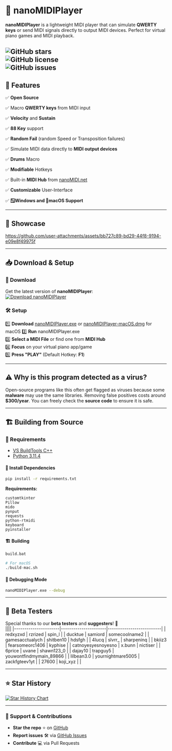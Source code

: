 
# 🎹 nanoMIDIPlayer  

**nanoMIDIPlayer** is a lightweight MIDI player that can simulate **QWERTY keys** or send MIDI signals directly to output MIDI devices. Perfect for virtual piano games and MIDI playback.  

![GitHub stars](https://img.shields.io/github/stars/NotHammer043/nanoMIDIPlayer?style=for-the-badge)  
![GitHub license](https://img.shields.io/github/license/NotHammer043/nanoMIDIPlayer?style=for-the-badge)  
![GitHub issues](https://img.shields.io/github/issues/NotHammer043/nanoMIDIPlayer?style=for-the-badge)  
---

## 🚀 Features  
✅ **Open Source**

✅ Macro **QWERTY keys** from MIDI input

✅ **Velocity** and **Sustain**

✅ **88 Key** support

✅ **Random Fail** (random Speed or Transposition failures)

✅ Simulate MIDI data directly to **MIDI output devices**

✅ **Drums** Macro

✅ **Modifiable** Hotkeys

✅ Built-in **MIDI Hub** from [nanoMIDI.net](https://nanomidi.net)

✅ **Customizable** User-Interface

✅ **🪟Windows and 🍏macOS Support**

---

## 📸 Showcase  

https://github.com/user-attachments/assets/bb727c89-bd29-44f8-9194-e09e8f49975f

---

## 📥 Download & Setup  
### 🔹 Download  
Get the latest version of **nanoMIDIPlayer**:  
[![Download nanoMIDIPlayer](https://img.shields.io/github/downloads/NotHammer043/nanoMIDIPlayer/total?style=for-the-badge)](https://github.com/NotHammer043/nanoMIDIPlayer/releases)  

### 🛠️ Setup  
1️⃣ **Download** [nanoMIDIPlayer.exe](https://github.com/NotHammer043/nanoMIDIPlayer/releases)  or [nanoMIDIPlayer-macOS.dmg](https://github.com/NotHammer043/nanoMIDIPlayer/releases) for macOS
2️⃣ **Run** nanoMIDIPlayer.exe  
3️⃣ **Select a MIDI File** or find one from **MIDI Hub**  
4️⃣ **Focus** on your virtual piano app/game  
5️⃣ **Press "PLAY"** (Default Hotkey: **F1**)  

---
## ⚠️ Why is this program detected as a virus?  
Open-source programs like this often get flagged as viruses because some **malware** may use the same libraries. Removing false positives costs around **$300/year**. You can freely check the **source code** to ensure it is safe.  

---

## 🏗️ Building from Source  
### 🔧 Requirements  
- [VS BuildTools C++](https://visualstudio.microsoft.com/visual-cpp-build-tools/)  
- [Python 3.11.4](https://www.python.org/ftp/python/3.11.4/python-3.11.4-amd64.exe)  

#### 📌 Install Dependencies  
```bash
pip install -r requirements.txt
```
**Requirements:**  
```
customtkinter  
Pillow  
mido  
pynput  
requests  
python-rtmidi
keyboard  
pyinstaller
```
  
#### 🏗️ Building
```bash
build.bat
```
```python
# For macOS
./build-mac.sh
```

#### 🐞 Debugging Mode  
```bash
nanoMIDIPlayer.exe --debug
```

---

## 🧪 Beta Testers  
Special thanks to our **beta testers** and **suggesters**! 🎉  
||||
|----------------------|----------------------|--------------------------|
| redxyzxd            | rzrized              | spin_l                   |
| ducktue             | samiord              | somecoolname2            |
| gamesacctualych     | shitben10            | hdsfgh                   |
| 4lucq               | slvrr_               | sharpeninq               |
| bkiiz3              | fearsomeorc1406      | kyphise                  |
| catnoyesyesnoyesno  | x.bunn               | nictiser                 |
| 6price              | uvane                | shawn123_0               |
| dajay10             | trapguy5             | youwontfindmymain_89866  |
| lilbean3.0          | yournightmare5005    | zackfgteev1yt            |
| 27600               | koji_xyz             |                          |

---

## ⭐ Star History  
[![Star History Chart](https://api.star-history.com/svg?repos=NotHammer043/nanoMIDIPlayer&type=Date)](https://star-history.com/#NotHammer043/nanoMIDIPlayer&Date)  

---

### 💖 Support & Contributions  
- **Star the repo** ⭐ on [GitHub](https://github.com/NotHammer043/nanoMIDIPlayer)  
- **Report issues** 🛠️ via [GitHub Issues](https://github.com/NotHammer043/nanoMIDIPlayer/issues)  
- **Contribute** 💻 via Pull Requests  
